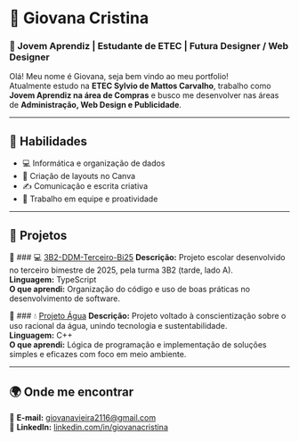# 🌟 Giovana Cristina

### 💼 Jovem Aprendiz | Estudante de ETEC | Futura Designer / Web Designer

Olá! Meu nome é Giovana, seja bem vindo ao meu portfolio!  
Atualmente estudo na **ETEC Sylvio de Mattos Carvalho**, trabalho como **Jovem Aprendiz na área de Compras** e busco me desenvolver nas áreas de **Administração, Web Design e Publicidade**.

---

## 🚀 Habilidades
- 💻 Informática e organização de dados  
- 🎨 Criação de layouts no Canva  
- ✍️ Comunicação e escrita criativa  
- 🤝 Trabalho em equipe e proatividade  

---

## 🧩 Projetos
📁 ### 💻 [3B2-DDM-Terceiro-Bi25](https://github.com/seuusuario/3B2-DDM-Terceiro-Bi25)
**Descrição:** Projeto escolar desenvolvido no terceiro bimestre de 2025, pela turma 3B2 (tarde, lado A).  
**Linguagem:** TypeScript  
**O que aprendi:** Organização do código e uso de boas práticas no desenvolvimento de software.  
  

🎨 ### 💧 [Projeto Água](https://github.com/seuusuario/projeto_agua)
**Descrição:** Projeto voltado à conscientização sobre o uso racional da água, unindo tecnologia e sustentabilidade.  
**Linguagem:** C++  
**O que aprendi:** Lógica de programação e implementação de soluções simples e eficazes com foco em meio ambiente.

---

## 🌍 Onde me encontrar
📧 **E-mail:** giovanavieira2116@gmail.com  
💼 **LinkedIn:** [linkedin.com/in/giovanacristina](https://linkedin.com/in/giovanacristina)
